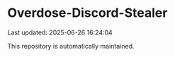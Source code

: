 # Overdose-Discord-Stealer

Last updated: 2025-06-26 16:24:04

This repository is automatically maintained.
